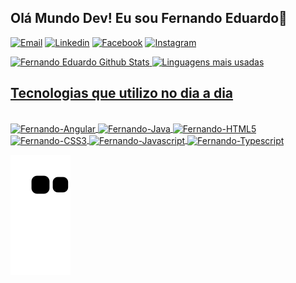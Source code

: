 ## Olá Mundo Dev! Eu sou Fernando Eduardo🖖
[![Email](https://img.shields.io/badge/Gmail-D14836?style=for-the-badge&logo=gmail&logoColor=white)](https://mail.google.com/)
[![Linkedin](https://img.shields.io/badge/LinkedIn-0077B5?style=for-the-badge&logo=linkedin&logoColor=white)](https://www.linkedin.com/in/fernando-eduardo-60bab5241/)
[![Facebook](https://img.shields.io/badge/Facebook-1877F2?style=for-the-badge&logo=facebook&logoColor=white)](https://www.facebook.com/fernando.eduardo.167527/)
[![Instagram](https://img.shields.io/badge/Instagram-E4405F?style=for-the-badge&logo=instagram&logoColor=white)](https://instagram.com/astronaut_programmer?igshid=ZDdkNTZiNTM=)


<div style="display: inline_block">
<a href="https://github.com/F3RN4ND0-3DU4RD0">
<img src="https://github-readme-stats.vercel.app/api?username=F3RN4ND0-3DU4RD0&show_icons=true&theme=transparent" height="180em" alt="Fernando Eduardo Github Stats"/>
<img alt="Linguagens mais usadas" height="180em" src="https://github-readme-stats.vercel.app/api/top-langs/?username=F3RN4ND0-3DU4RD0&theme=transparent&layout=compact" />
</div>

## Tecnologias que utilizo no dia a dia
<div style="display: inline_block"><br/>

<img align="center" alt="Fernando-Angular" src="https://img.shields.io/badge/Angular-DD0031?style=for-the-badge&logo=angular&logoColor=white"/>
<img align="center" alt="Fernando-Java" src="https://img.shields.io/badge/Java-ED8B00?style=for-the-badge&logo=java&logoColor=white"/>
<img align="center" alt="Fernando-HTML5" src="https://img.shields.io/badge/HTML5-E34F26?style=for-the-badge&logo=html5&logoColor=white"/>
<img align="center" alt="Fernando-CSS3" src="https://img.shields.io/badge/CSS3-1572B6?style=for-the-badge&logo=css3&logoColor=white"/>
<img align="center" alt="Fernando-Javascript" src="https://img.shields.io/badge/JavaScript-323330?style=for-the-badge&logo=javascript&logoColor=F7DF1E"/>
<img align="center" alt="Fernando-Typescript" src="https://img.shields.io/badge/TypeScript-007ACC?style=for-the-badge&logo=typescript&logoColor=white"/>

  ![Snake animation](https://github.com/F3RN4ND0-3DU4RD0/F3RN4ND0-3DU4RD0/blob/output/github-contribution-grid-snake.svg)

</div>
